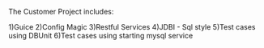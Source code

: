 The Customer Project includes:

1)Guice
2)Config Magic
3)Restful Services
4)JDBI - Sql style
5)Test cases using DBUnit 
6)Test cases using starting mysql service
